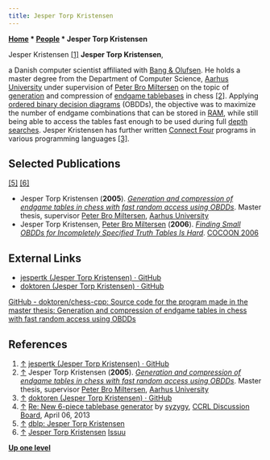 ```yaml
---
title: Jesper Torp Kristensen
---
```

**[Home](Home "Home") \* [People](People "People") \* Jesper Torp Kristensen**



 [](https://github.com/jespertk) Jesper Kristensen <a id="cite-note-1" href="#cite-ref-1">[1]</a> 
**Jesper Torp Kristensen**,  

a Danish computer scientist affiliated with [Bang & Olufsen](https://en.wikipedia.org/wiki/Bang_%26_Olufsen). 
He holds a master degree from the Department of Computer Science, [Aarhus University](https://en.wikipedia.org/wiki/Aarhus_University) under supervision of [Peter Bro Miltersen](Mathematician#Miltersen "Mathematician") on the topic of [generation](Retrograde_Analysis "Retrograde Analysis") and compression of [endgame tablebases](Endgame_Tablebases "Endgame Tablebases") in chess <a id="cite-note-2" href="#cite-ref-2">[2]</a>. Applying [ordered binary decision diagrams](https://en.wikipedia.org/wiki/Binary_decision_diagram) (OBDDs), the objective was to maximize the number of endgame combinations that can be stored in [RAM](Memory#RAM "Memory"), while still being able to access the tables fast enough to be used during full [depth](Depth "Depth") [searches](Search "Search"). Jesper Kristensen has further written [Connect Four](Connect_Four "Connect Four") programs in various programming languages <a id="cite-note-3" href="#cite-ref-3">[3]</a>.



## Selected Publications


<a id="cite-note-5" href="#cite-ref-5">[5]</a> <a id="cite-note-6" href="#cite-ref-6">[6]</a>



* Jesper Torp Kristensen (**2005**). *[Generation and compression of endgame tables in chess with fast random access using OBDDs](https://issuu.com/jespertk/docs/master_thesis)*. Master thesis, supervisor [Peter Bro Miltersen](Mathematician#Miltersen "Mathematician"), [Aarhus University](https://en.wikipedia.org/wiki/Aarhus_University)
* Jesper Torp Kristensen, [Peter Bro Miltersen](Mathematician#Miltersen "Mathematician") (**2006**). *[Finding Small OBDDs for Incompletely Specified Truth Tables Is Hard](https://issuu.com/jespertk/docs/article)*. [COCOON 2006](https://dblp.uni-trier.de/db/conf/cocoon/cocoon2006.html)


## External Links


* [jespertk (Jesper Torp Kristensen) · GitHub](https://github.com/jespertk)
* [doktoren (Jesper Torp Kristensen) · GitHub](https://github.com/doktoren)


 [GitHub - doktoren/chess-cpp: Source code for the program made in the master thesis: Generation and compression of endgame tables in chess with fast random access using OBDDs](https://github.com/doktoren/chess-cpp)
## References


1. <a id="cite-ref-1" href="#cite-note-1">↑</a> [jespertk (Jesper Torp Kristensen) · GitHub](https://github.com/jespertk)
2. <a id="cite-ref-2" href="#cite-note-2">↑</a> Jesper Torp Kristensen (**2005**). *[Generation and compression of endgame tables in chess with fast random access using OBDDs](https://issuu.com/jespertk/docs/master_thesis)*. Master thesis, supervisor [Peter Bro Miltersen](Mathematician#Miltersen "Mathematician"), [Aarhus University](https://en.wikipedia.org/wiki/Aarhus_University)
3. <a id="cite-ref-3" href="#cite-note-3">↑</a> [doktoren (Jesper Torp Kristensen) · GitHub](https://github.com/doktoren)
4. <a id="cite-ref-4" href="#cite-note-4">↑</a> [Re: New 6-piece tablebase generator](http://kirill-kryukov.com/chess/discussion-board/viewtopic.php?f=6&t=6971&start=6) by [syzygy](Ronald_de_Man "Ronald de Man"), [CCRL Discussion Board](Computer_Chess_Forums "Computer Chess Forums"), April 06, 2013
5. <a id="cite-ref-5" href="#cite-note-5">↑</a> [dblp: Jesper Torp Kristensen](https://dblp.uni-trier.de/pers/hd/k/Kristensen:Jesper_Torp)
6. <a id="cite-ref-6" href="#cite-note-6">↑</a> [Jesper Torp Kristensen](https://issuu.com/jespertk) [Issuu](https://en.wikipedia.org/wiki/Issuu)

**[Up one level](People "People")**







 
